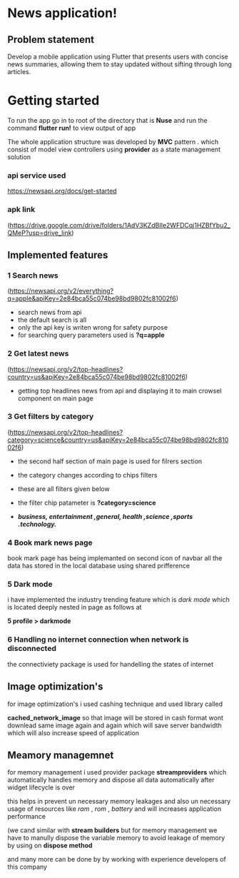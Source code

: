 # News application!

## Problem statement

  

Develop a mobile application using Flutter that presents users with concise news
summaries, allowing them to stay updated without sifting through long articles.

  

# Getting started

  

To run the app go in to root of the directory that is **Nuse** and run the command **flutter run!** to view output of app

  
  

The whole application structure was developed by **MVC** pattern .
which consist of model view controllers using **provider** as a state management solution


### api service used 

https://newsapi.org/docs/get-started



### apk link

(https://drive.google.com/drive/folders/1AdV3KZdBIIe2WFDCqj1HZBfYbu2_QMeP?usp=drive_link)

  

## Implemented features

  

### 1 Search news

(https://newsapi.org/v2/everything?q=apple&apiKey=2e84bca55c074be98bd9802fc81002f6)

 - search news from api
 - the default search is all
 - only the api key is writen wrong for safety purpose
 - for searching query parameters used is   **?q=apple**

  
### 2 Get latest news

(https://newsapi.org/v2/top-headlines?country=us&apiKey=2e84bca55c074be98bd9802fc81002f6)

 - getting top headlines news from api and displaying it to main crowsel component on main page 
  

### 3 Get filters by category

(https://newsapi.org/v2/top-headlines?category=science&country=us&apiKey=2e84bca55c074be98bd9802fc81002f6)
 - the second half section of main page is used for filrers section 
 - the category changes according to chips filters 
 - these are all filters given below 
 - the filter chip patameter is  **?category=science**

 - ***business, entertainment ,general, health ,science ,sports .technology.***
 

### 4 Book mark news page

book mark page has being implemanted on second icon of navbar  all the data has stored in the local database 
using shared prifference 


### 5 Dark mode 

i have implemented the industry  trending feature which is *dark mode* 
which is located deeply nested in page as follows  at 

**5 profile  > darkmode**
  

### 6 Handling no internet connection when network is disconnected  

the connectiviety package is used for handelling the states of internet 

  



## Image optimization's

  

for image optimization's i used cashing technique and used library called

**cached_network_image** so that image will be stored in cash format wont downlead same image again and again which will save server bandwidth which will also increase speed of application

  

## Meamory managemnet

for memory management i used provider package **streamproviders** which automatically handles memory and dispose all data automatically after widget lifecycle is over

this helps in prevent un necessary memory leakages and also un necessary usage of resources like *ram* , *rom* , *battery* and will increases application performance

(we cand similar with **stream builders** but for memory management we have to manully dispose the variable memory to avoid leakage of memory by using on **dispose method**

  

  

and many more can be done by by working with experience developers of this company 